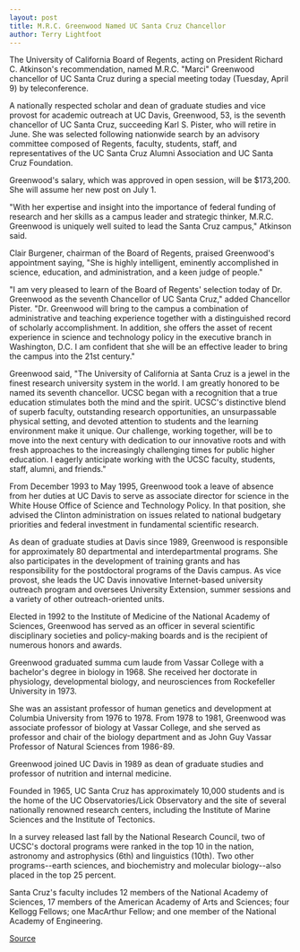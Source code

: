 ```yaml
---
layout: post
title: M.R.C. Greenwood Named UC Santa Cruz Chancellor
author: Terry Lightfoot
---
```


The University of California Board of Regents, acting on President  Richard C. Atkinson's recommendation, named M.R.C. "Marci"  Greenwood chancellor of UC Santa Cruz during a special meeting  today (Tuesday, April 9) by teleconference.

A nationally respected scholar and dean of graduate studies  and vice provost for academic outreach at UC Davis, Greenwood, 53,  is the seventh chancellor of UC Santa Cruz, succeeding Karl S.  Pister, who will retire in June. She was selected following  nationwide search by an advisory committee composed of Regents,  faculty, students, staff, and representatives of the UC Santa Cruz  Alumni Association and UC Santa Cruz Foundation.

Greenwood's salary, which was approved in open session, will  be $173,200. She will assume her new post on July 1.

"With her expertise and insight into the importance of federal  funding of research and her skills as a campus leader and strategic  thinker, M.R.C. Greenwood is uniquely well suited to lead the Santa  Cruz campus," Atkinson said.

Clair Burgener, chairman of the Board of Regents, praised  Greenwood's appointment saying, "She is highly intelligent,  eminently accomplished in science, education, and administration,  and a keen judge of people."

"I am very pleased to learn of the Board of Regents' selection  today of Dr. Greenwood as the seventh Chancellor of UC Santa Cruz,"  added Chancellor Pister. "Dr. Greenwood will bring to the campus a  combination of administrative and teaching experience together  with a distinguished record of scholarly accomplishment. In  addition, she offers the asset of recent experience in science and  technology policy in the executive branch in Washington, D.C. I am  confident that she will be an effective leader to bring the campus  into the 21st century."

Greenwood said, "The University of California at Santa Cruz is  a jewel in the finest research university system in the world. I am  greatly honored to be named its seventh chancellor. UCSC began  with a recognition that a true education stimulates both the mind  and the spirit. UCSC's distinctive blend of superb faculty,  outstanding research opportunities, an unsurpassable physical  setting, and devoted attention to students and the learning  environment make it unique. Our challenge, working together, will be  to move into the next century with dedication to our innovative  roots and with fresh approaches to the increasingly challenging  times for public higher education. I eagerly anticipate working with  the UCSC faculty, students, staff, alumni, and friends."

From December 1993 to May 1995, Greenwood took a leave of  absence from her duties at UC Davis to serve as associate director  for science in the White House Office of Science and Technology  Policy. In that position, she advised the Clinton administration on  issues related to national budgetary priorities and federal  investment in fundamental scientific research.

As dean of graduate studies at Davis since 1989, Greenwood is  responsible for approximately 80 departmental and  interdepartmental programs. She also participates in the  development of training grants and has responsibility for the  postdoctoral programs of the Davis campus. As vice provost, she  leads the UC Davis innovative Internet-based university outreach  program and oversees University Extension, summer sessions and a  variety of other outreach-oriented units.

Elected in 1992 to the Institute of Medicine of the National  Academy of Sciences, Greenwood has served as an officer in several  scientific disciplinary societies and policy-making boards and is the  recipient of numerous honors and awards.

Greenwood graduated summa cum laude from Vassar College  with a bachelor's degree in biology in 1968. She received her  doctorate in physiology, developmental biology, and neurosciences  from Rockefeller University in 1973.

She was an assistant professor of human genetics and  development at Columbia University from 1976 to 1978. From 1978  to 1981, Greenwood was associate professor of biology at Vassar  College, and she served as professor and chair of the biology  department and as John Guy Vassar Professor of Natural Sciences  from 1986-89.

Greenwood joined UC Davis in 1989 as dean of graduate studies  and professor of nutrition and internal medicine.

Founded in 1965, UC Santa Cruz has approximately 10,000  students and is the home of the UC Observatories/Lick Observatory  and the site of several nationally renowned research centers,  including the Institute of Marine Sciences and the Institute of  Tectonics.

In a survey released last fall by the National Research Council,  two of UCSC's doctoral programs were ranked in the top 10 in the  nation, astronomy and astrophysics (6th) and linguistics (10th). Two  other programs--earth sciences, and biochemistry and molecular  biology--also placed in the top 25 percent.

Santa Cruz's faculty includes 12 members of the National  Academy of Sciences, 17 members of the American Academy of Arts  and Sciences; four Kellogg Fellows; one MacArthur Fellow; and one  member of the National Academy of Engineering.

[Source](http://www1.ucsc.edu/news_events/press_releases/archive/95-96/04-96/040996-MRC_Greenwood_nam.html "Permalink to 040996-MRC_Greenwood_nam")
